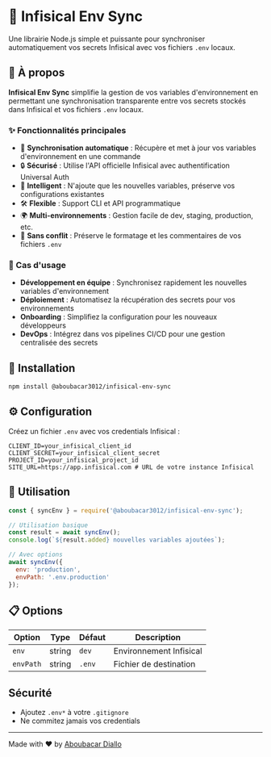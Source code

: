 # 🔐 Infisical Env Sync

Une librairie Node.js simple et puissante pour synchroniser automatiquement vos secrets Infisical avec vos fichiers `.env` locaux.

## 📖 À propos

**Infisical Env Sync** simplifie la gestion de vos variables d'environnement en permettant une synchronisation transparente entre vos secrets stockés dans Infisical et vos fichiers `.env` locaux. 

### ✨ Fonctionnalités principales

- 🚀 **Synchronisation automatique** : Récupère et met à jour vos variables d'environnement en une commande
- 🔒 **Sécurisé** : Utilise l'API officielle Infisical avec authentification Universal Auth
- 🎯 **Intelligent** : N'ajoute que les nouvelles variables, préserve vos configurations existantes
- 🛠️ **Flexible** : Support CLI et API programmatique
- 🌍 **Multi-environnements** : Gestion facile de dev, staging, production, etc.
- 📝 **Sans conflit** : Préserve le formatage et les commentaires de vos fichiers `.env`

### 🎯 Cas d'usage

- **Développement en équipe** : Synchronisez rapidement les nouvelles variables d'environnement
- **Déploiement** : Automatisez la récupération des secrets pour vos environnements
- **Onboarding** : Simplifiez la configuration pour les nouveaux développeurs
- **DevOps** : Intégrez dans vos pipelines CI/CD pour une gestion centralisée des secrets

## 🚀 Installation

```bash
npm install @aboubacar3012/infisical-env-sync
```

## ⚙️ Configuration

Créez un fichier `.env` avec vos credentials Infisical :

```env
CLIENT_ID=your_infisical_client_id
CLIENT_SECRET=your_infisical_client_secret
PROJECT_ID=your_infisical_project_id
SITE_URL=https://app.infisical.com # URL de votre instance Infisical
```

## 🔧 Utilisation

```javascript
const { syncEnv } = require('@aboubacar3012/infisical-env-sync');

// Utilisation basique
const result = await syncEnv();
console.log(`${result.added} nouvelles variables ajoutées`);

// Avec options
await syncEnv({
  env: 'production',
  envPath: '.env.production'
});
```

## 📋 Options

| Option | Type | Défaut | Description |
|--------|------|--------|-------------|
| `env` | string | `dev` | Environnement Infisical |
| `envPath` | string | `.env` | Fichier de destination |

##  Sécurité

- Ajoutez `.env*` à votre `.gitignore`
- Ne commitez jamais vos credentials

---

Made with ❤️ by [Aboubacar Diallo](https://github.com/aboubacar3012)

